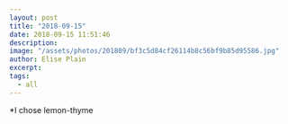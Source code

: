 ```yaml
---
layout: post
title: "2018-09-15"
date: 2018-09-15 11:51:46
description: 
image: "/assets/photos/201809/bf3c5d84cf26114b8c56bf9b85d95586.jpg"
author: Elise Plain
excerpt: 
tags: 
  - all
---
```



<p></p>
<p>*I chose lemon-thyme</p>